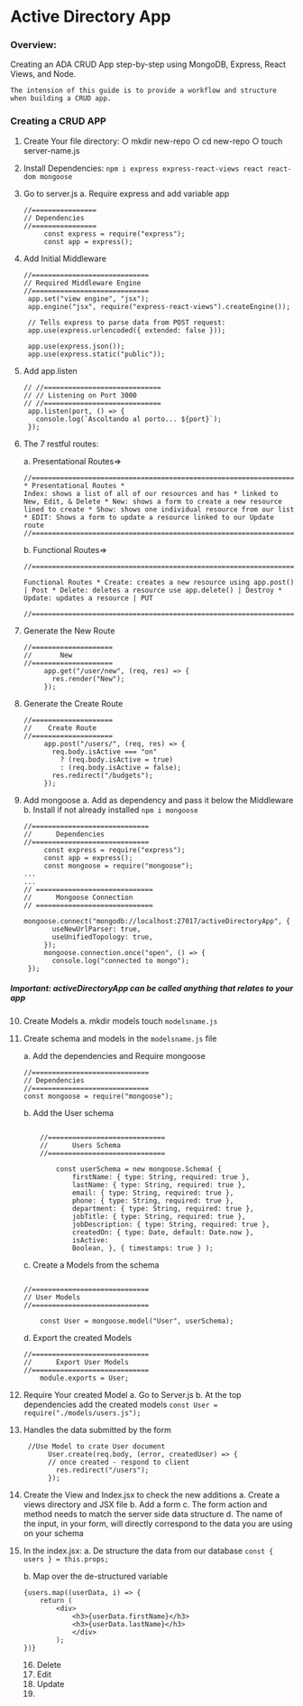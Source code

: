 # Active Directory App

### Overview:

Creating an ADA CRUD App step-by-step using MongoDB, Express, React Views, and Node.

`The intension of this guide is to provide a workflow and structure when building a CRUD app.`

### Creating a CRUD APP

1. Create Your file directory:
   ○ mkdir new-repo
   ○ cd new-repo
   ○ touch server-name.js

2. Install Dependencies:
   `npm i express express-react-views react react-dom mongoose`

3. Go to server.js
   a. Require express and add variable app

   ```
   //================
   // Dependencies
   //================
        const express = require("express");
        const app = express();

   ```

4) Add Initial Middleware

   ```
   //=============================
   // Required Middleware Engine
   //=============================
    app.set("view engine", "jsx");
    app.engine("jsx", require("express-react-views").createEngine());

    // Tells express to parse data from POST request:
    app.use(express.urlencoded({ extended: false }));

    app.use(express.json());
    app.use(express.static("public"));

   ```

5) Add app.listen

   ```
   // //=============================
   // // Listening on Port 3000
   // //=============================
    app.listen(port, () => {
      console.log(`Ascoltando al porto... ${port}`);
    });
   ```

6) The 7 restful routes:

   a. Presentational Routes=>

   ```
   //==================================================================
   * Presentational Routes *
   Index: shows a list of all of our resources and has * linked to New, Edit, & Delete * New: shows a form to create a new resource lined to create * Show: shows one individual resource from our list * EDIT: Shows a form to update a resource linked to our Update route
   //==================================================================
   ```

   b. Functional Routes=>

   ```
   //==================================================================

   Functional Routes * Create: creates a new resource using app.post() | Post * Delete: deletes a resource use app.delete() | Destroy * Update: updates a resource | PUT

   //==================================================================

   ```

7. Generate the New Route

   ```
   //====================
   //       New
   //====================
        app.get("/user/new", (req, res) => {
          res.render("New");
        });

   ```

8) Generate the Create Route

   ```
   //====================
   //    Create Route
   //====================
        app.post("/users/", (req, res) => {
          req.body.isActive === "on"
            ? (req.body.isActive = true)
            : (req.body.isActive = false);
          res.redirect("/budgets");
        });

   ```

9) Add mongoose
   a. Add as dependency and pass it below the Middleware
   b. Install if not already installed `npm i mongoose`

   ```
   //=============================
   //      Dependencies
   //=============================
        const express = require("express");
        const app = express();
        const mongoose = require("mongoose");
   ...
   ...
   // =============================
   //      Mongoose Connection
   // =============================
        mongoose.connect("mongodb://localhost:27017/activeDirectoryApp", {
          useNewUrlParser: true,
          useUnifiedTopology: true,
        });
        mongoose.connection.once("open", () => {
          console.log("connected to mongo");
    });
   ```

##### Important: activeDirectoryApp can be called anything that relates to your app

10. Create Models
    a. mkdir models touch `modelsname.js`

11. Create schema and models in the `modelsname.js` file

    a. Add the dependencies and Require mongoose

    ```
    //=============================
    // Dependencies
    //=============================
    const mongoose = require("mongoose");

    ```

    b. Add the User schema

    ```

        //=============================
        //      Users Schema
        //=============================

            const userSchema = new mongoose.Schema( {
                firstName: { type: String, required: true },
                lastName: { type: String, required: true },
                email: { type: String, required: true },
                phone: { type: String, required: true },
                department: { type: String, required: true },
                jobTitle: { type: String, required: true },
                jobDescription: { type: String, required: true },
                createdOn: { type: Date, default: Date.now },
                isActive:
                Boolean, }, { timestamps: true } );

    ```

    c. Create a Models from the schema

    ```

    //=============================
    // User Models
    //=============================

        const User = mongoose.model("User", userSchema);

    ```

    d. Export the created Models

    ```
    //=============================
    //      Export User Models
    //=============================
        module.exports = User;

    ```

12. Require Your created Model
    a. Go to Server.js
    b. At the top dependencies add the created models
    `const User = require("./models/users.js");`

13. Handles the data submitted by the form

    ```
     //Use Model to crate User document
          User.create(req.body, (error, createdUser) => {
          // once created - respond to client    
            res.redirect("/users");
          });
    ```

14. Create the View and Index.jsx to check the new additions
    a. Create a views directory and JSX file
    b. Add a form
    c. The form action and method needs to match the server side data structure
    d. The name of the input, in your form, will directly correspond to the data you are using on your schema

15. In the index.jsx:
    a. De structure the data from our database
    `const { users } = this.props;`

    b. Map over the de-structured variable

    ```
    {users.map((userData, i) => {
        return (
            <div>
                <h3>{userData.firstName}</h3>
                <h3>{userData.lastName}</h3>
                </div>
            );
    })}
    ```

    16. Delete
    17. Edit
    18. Update
    19.
